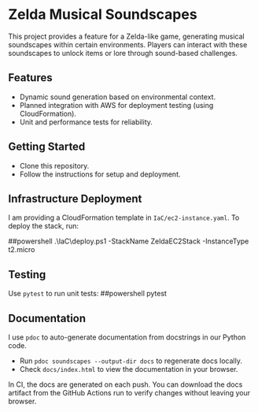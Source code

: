 # Zelda Musical Soundscapes

This project provides a feature for a Zelda-like game, generating musical soundscapes within certain environments. 
Players can interact with these soundscapes to unlock items or lore through sound-based challenges.

## Features
- Dynamic sound generation based on environmental context.
- Planned integration with AWS for deployment testing (using CloudFormation).
- Unit and performance tests for reliability.

## Getting Started
- Clone this repository.
- Follow the instructions for setup and deployment.

## Infrastructure Deployment

I am providing a CloudFormation template in `IaC/ec2-instance.yaml`.
To deploy the stack, run:

##powershell
.\IaC\deploy.ps1 -StackName ZeldaEC2Stack -InstanceType t2.micro

## Testing
Use `pytest` to run unit tests:
##powershell
pytest

## Documentation

I use `pdoc` to auto-generate documentation from docstrings in our Python code.
- Run `pdoc soundscapes --output-dir docs` to regenerate docs locally.
- Check `docs/index.html` to view the documentation in your browser.

In CI, the docs are generated on each push. You can download the docs artifact from the GitHub Actions run to verify changes without leaving your browser.

